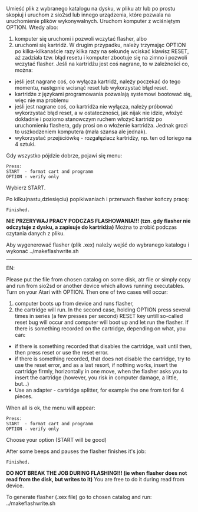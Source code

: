 Umieść plik z wybranego katalogu na dysku, w pliku atr lub po prostu skopiuj i uruchom z sio2sd lub innego urządzenia, które pozwala na uruchomienie plików wykonywalnych. Uruchom komputer z wciśniętym OPTION. Wtedy albo:
1. komputer się uruchomi i pozwoli wczytać flasher,
albo
2. uruchomi się kartridż.
W drugim przypadku, należy trzymając OPTION po kilka-kilkanaście razy kilka razy na sekundę wciskać klawisz RESET, aż zadziała tzw. błąd resetu i komputer zbootuje się na zimno i pozwoli wczytać flasher. Jeśli na kartridżu jest coś nagrane, to w zależności co, można:
* jeśli jest nagrane coś, co wyłącza kartridż, należy poczekać do tego momentu, następnie wcisnąć reset lub wykorzystać błąd reset.
* kartridże z językami programowania pozwalają systemowi bootować się, więc nie ma problemu
* jeśli jest nagrane coś, co kartridża nie wyłącza, należy próbować wykorzystać błąd reset, a w ostateczności, jak nijak nie idzie, włożyć dokładnie i poziomo stanowczym ruchem włożyć kartridż po uruchomieniu flashera, gdy prosi on o włożenie kartridża.  Jednak grozi to uszkodzeniem komputera (mała szansa ale jednak).
* wykorzystać przejściówkę - rozgałęziacz kartridży, np. ten od toriego na 4 sztuki.

Gdy wszystko pójdzie dobrze, pojawi się menu:

	Press:
	START  - format cart and programm
	OPTION - verify only

Wybierz START.

Po kilku(nastu,dziesięciu) popikiwaniach i przerwach flasher kończy pracę:

	Finished.
	
__NIE PRZERYWAJ PRACY PODCZAS FLASHOWANIA!!! (tzn. gdy flasher nie odczytuje z dysku, a zapisuje do kartridża)__
Można to zrobić podczas czytania danych z pliku.

Aby wygenerować flasher (plik .xex) należy wejść do wybranego katalogu i wykonać ../makeflashwrite.sh


--------------------------------------------------------------------------------------------------------------------- 

EN:

Please put the file from chosen catalog on some disk, atr file or simply copy and run from sio2sd or another device which allows running executables.
Turn on your Atari with OPTION. Then one of two cases will occur:
1. computer boots up from device and runs flasher,
2. the cartridge will run.
In the second case, holding OPTION press several times in series (a few presses per second) RESET key untill so-called reset bug will occur and computer will boot up and let run the flasher. If there is something recorded on the cartridge, depending on what, you can:
* if there is something recorded that disables the cartridge, wait until then, then press reset or use the reset error.
* if there is something recorded, that does not disable the cartridge, try to use the reset error, and as a last resort, if nothing works, insert the cartridge firmly, horizontally in one move, when the flasher asks you to insert the cartridge (however, you risk in computer damage, a little, but...)
* Use an adapter - cartridge splitter, for example the one from tori for 4 pieces.

When all is ok, the menu will appear:

	Press:
	START  - format cart and programm
	OPTION - verify only

Choose your option (START will be good)

After some beeps and pauses the flasher finishes it's job:

	Finished.

__DO NOT BREAK THE JOB DURING FLASHING!!! (ie when flasher does not read from the disk, but writes to it)__
You are free to do it during read from device.

To generate flasher (.xex file) go to chosen catalog and run: ../makeflashwrite.sh
